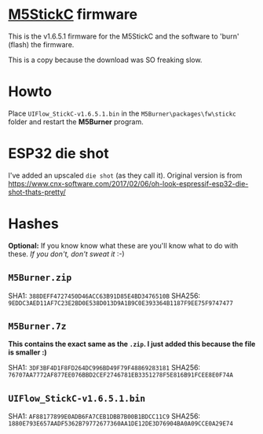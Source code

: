 # [M5StickC](https://m5stack.com/products/stick-c) firmware

This is the v1.6.5.1 firmware for the M5StickC and the software to 'burn' (flash) the firmware.

This is a copy because the download was SO freaking slow.

# Howto
Place `UIFlow_StickC-v1.6.5.1.bin` in the `M5Burner\packages\fw\stickc` folder and restart the **M5Burner** program.

# ESP32 die shot

I've added an upscaled `die shot` (as they call it). Original version is from https://www.cnx-software.com/2017/02/06/oh-look-espressif-esp32-die-shot-thats-pretty/

# Hashes

**Optional:** If you know know what these are you'll know what to do with these. *If you don't, don't sweat it* :-)

## `M5Burner.zip`

SHA1: `388DEFF4727450D46ACC63B91D85E4BD3476510B`
SHA256: `9EDDC3AED11AF7C23E2BD0E538D013D9A1B9C0E393364B1187F9EE75F9747477`

## `M5Burner.7z`

**This contains the exact same as the `.zip`. I just added this because the file is smaller :)**

SHA1: `3DF3BF4D1F8FD264DC996BD49F79F48869283181`
SHA256: `76707AA7772AF877EE076BBD2CEF2746781EB3351278F5E816B91FCEE8E0F74A`

## `UIFlow_StickC-v1.6.5.1.bin`

SHA1: `AF88177899E0ADB6FA7CEB1DBB7B00B1BDCC11C9`
SHA256: `1880E793E657AADF5362B79772677360AA1DE12DE3D76904BA0A09CCE0A29E74`
